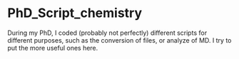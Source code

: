 # PhD_Script_chemistry
During my PhD, I coded (probably not perfectly) different scripts for different purposes, such as the conversion of files, or analyze of MD. I try to put the more useful ones here.
